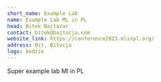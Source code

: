 ```yaml
---
short_name: Example Lab
name: Example Lab ML in PL
head: Bitek Bajtazar
contact: bitek@bajtocja.com
website_link: https://conference2023.mlinpl.org/
address: Bit, Bitocja
logo: bedzie
---
```


Super example lab Ml in PL